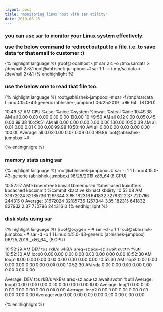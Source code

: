 ```yaml
---
layout: post
title: "monitoring linux host with sar utility"
date: 2019-06-25
---
```


<h3>you can use sar to monitor your Linux system effectively.

use the below command to redirect output to a file. i.e. to save data for that email to customer :)</h3>
{% highlight language %}
[root@localhost ~]# sar 2 4 -o /tmp/sardata > /dev/null 2>&1
root@abhishek-jumpbox:~# sar 1 1 -o /tmp/sardata > /dev/null 2>&1
{% endhighlight %}

<h3>use the below one to read that file too.</h3>
{% highlight language %}
root@abhishek-jumpbox:~# sar -f /tmp/sardata
Linux 4.15.0-43-generic (abhishek-jumpbox)      06/25/2019      _x86_64_        (8 CPU)

10:49:37 AM     CPU     %user     %nice   %system   %iowait    %steal     %idle
10:49:38 AM     all      0.00      0.00      0.00      0.00      0.00    100.00
10:49:50 AM     all      0.12      0.00      0.05      0.45      0.00     99.38
10:49:51 AM     all      0.00      0.00      0.00      0.00      0.00    100.00
10:50:39 AM     all      0.01      0.00      0.01      0.00      0.00     99.98
10:50:40 AM     all      0.00      0.00      0.00      0.00      0.00    100.00
Average:        all      0.03      0.00      0.02      0.09      0.00     99.86
root@abhishek-jumpbox:~#

{% endhighlight %}

<h3>memory stats using sar</h3>

{% highlight language %}
root@abhishek-jumpbox:~# sar -r 1 1
Linux 4.15.0-43-generic (abhishek-jumpbox)      06/25/2019      _x86_64_        (8 CPU)

10:52:07 AM kbmemfree   kbavail kbmemused  %memused kbbuffers  kbcached  kbcommit   %commit  kbactive   kbinact   kbdirty
10:52:08 AM  31672024  32185736   1267344      3.85    182316    641832    827932      2.37    720796    244316         0
Average:     31672024  32185736   1267344      3.85    182316    641832    827932      2.37    720796    244316         0
{% endhighlight %}

<h3>disk stats using sar</h3>
{% highlight language %}
[root@oxygen ~]# sar -d -p 1 1
root@abhishek-jumpbox:~# sar -d -p 1 1
Linux 4.15.0-43-generic (abhishek-jumpbox)      06/25/2019      _x86_64_        (8 CPU)

10:52:29 AM       DEV       tps     rkB/s     wkB/s   areq-sz    aqu-sz     await     svctm     %util
10:52:30 AM     loop0      0.00      0.00      0.00      0.00      0.00      0.00      0.00      0.00
10:52:30 AM     loop1      0.00      0.00      0.00      0.00      0.00      0.00      0.00      0.00
10:52:30 AM     loop2      0.00      0.00      0.00      0.00      0.00      0.00      0.00      0.00
10:52:30 AM       vda      0.00      0.00      0.00      0.00      0.00      0.00      0.00      0.00

Average:          DEV       tps     rkB/s     wkB/s   areq-sz    aqu-sz     await     svctm     %util
Average:        loop0      0.00      0.00      0.00      0.00      0.00      0.00      0.00      0.00
Average:        loop1      0.00      0.00      0.00      0.00      0.00      0.00      0.00      0.00
Average:        loop2      0.00      0.00      0.00      0.00      0.00      0.00      0.00      0.00
Average:          vda      0.00      0.00      0.00      0.00      0.00      0.00      0.00      0.00

{% endhighlight %}